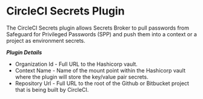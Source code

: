 # CircleCI Secrets Plugin

The CircleCI Secrets plugin allows Secrets Broker to pull passwords from Safeguard for Privileged Passwords (SPP) and push them into a context or a project as environment secrets.

***Plugin Details***

* Organization Id - Full URL to the Hashicorp vault.
* Context Name - Name of the mount point within the Hashicorp vault where the plugin will store the key/value pair secrets.
* Repository Url - Full URL to the root of the Github or Bitbucket project that is being built by CircleCI.
